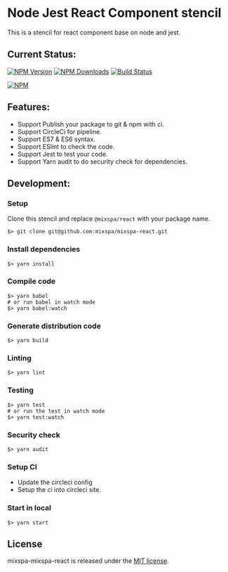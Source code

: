 # Node Jest React Component stencil
This is a stencil for react component base on node and jest.

## Current Status:

[![NPM Version](https://img.shields.io/npm/v/@mixspa/react.svg)](https://npmjs.org/package/@mixspa/react)
[![NPM Downloads](https://img.shields.io/npm/dm/@mixspa/react.svg)](https://npmjs.org/package/@mixspa/react)
[![Build Status](https://circleci.com/gh/mixspa/mixspa-react.svg?style=svg)](https://circleci.com/gh/mixspa/mixspa-react)

[![NPM](https://nodei.co/npm/@mixspa/react.png?downloads=true&downloadRank=true&stars=true)](https://nodei.co/npm/@mixspa/react/)


## Features:

* Support Publish your package to git & npm with ci.
* Support CircleCi for pipeline.
* Support ES7 & ES6 syntax.
* Support ESlint to check the code.
* Support Jest to test your code.
* Support Yarn audit to do security check for dependencies.

## Development:

### Setup

Clone this stencil and replace `@mixspa/react` with your package name.

```
$> git clone git@github.com:mixspa/mixspa-react.git
```

### Install dependencies

```
$> yarn install
```

### Compile code

```
$> yarn babel
# or run babel in watch mode
$> yarn babel:watch
```

### Generate distribution code

```
$> yarn build
```

### Linting

```
$> yarn lint
```

### Testing

```
$> yarn test
# or run the test in watch mode
$> yarn test:watch
```

### Security check

```
$> yarn audit
```

### Setup CI

* Update the circleci config
* Setup the ci into circleci site.


### Start in local

```
$> yarn start
```

## License

mixspa-mixspa-react is released under the [MIT license](https://github.com/mixspa/mixspa-mixspa-react/blob/master/LICENSE).
